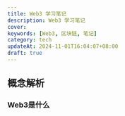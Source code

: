 ```yaml
---
title: Web3 学习笔记
description: Web3 学习笔记
cover:
keywords: [Web3, 区块链, 笔记]
category: tech
updateAt: 2024-11-01T16:04:07+08:00
draft: true
---
```


## 概念解析

### Web3是什么



